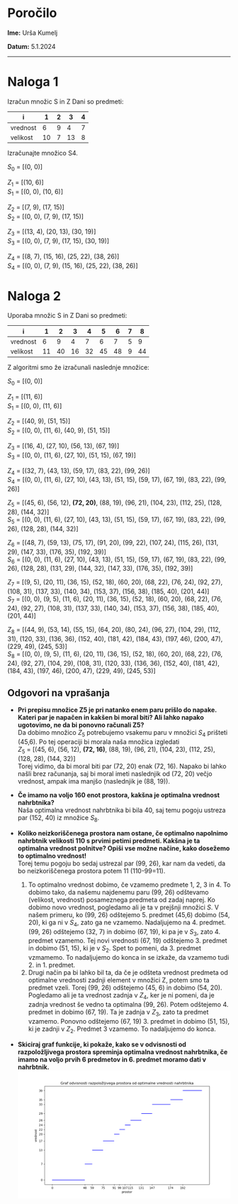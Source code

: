 # Poročilo

**Ime:** Urša Kumelj

**Datum:** 5.1.2024

---

# Naloga 1
Izračun množic S in Z
Dani so predmeti:

|   i     |  1   |  2   |  3   |  4   |
|-------- |------|------|------|------|
| vrednost|  6   |  9   |  4   |  7   |
| velikost| 10   |  7   | 13   |  8   |


Izračunajte množico S4.

$S_{0}$ = [(0, 0)]

$Z_{1}$ = [(10, 6)]<br>
$S_{1}$ = [(0, 0), (10, 6)]

$Z_{2}$ = [(7, 9), (17, 15)]<br>
$S_{2}$ = [(0, 0), (7, 9), (17, 15)]

$Z_{3}$ = [(13, 4), (20, 13), (30, 19)]<br>
$S_{3}$ = [(0, 0), (7, 9), (17, 15), (30, 19)]

$Z_{4}$ = [(8, 7), (15, 16), (25, 22), (38, 26)]<br>
$S_{4}$ = [(0, 0), (7, 9), (15, 16), (25, 22), (38, 26)]


# Naloga 2
Uporaba množic S in Z
Dani so predmeti:

|   i     |  1   |  2   |  3   |  4   |  5   |  6   |  7   |  8   |
|-------- |------|------|------|------|------|------|------|------|
| vrednost|  6   |  9   |  4   |  7   |  6   |  7   |  5   |  9   |
| velikost| 11   | 40   | 16   | 32   | 45   | 48   |  9   | 44   |


Z algoritmi smo že izračunali naslednje množice:

$S_{0}$ = [(0, 0)]

$Z_{1}$ = [(11, 6)]<br>
$S_{1}$ = [(0, 0), (11, 6)]

$Z_{2}$ = [(40, 9), (51, 15)]<br>
$S_{2}$ = [(0, 0), (11, 6), (40, 9), (51, 15)]

$Z_{3}$ = [(16, 4), (27, 10), (56, 13), (67, 19)]<br>
$S_{3}$ = [(0, 0), (11, 6), (27, 10), (51, 15), (67, 19)]

$Z_{4}$ = [(32, 7), (43, 13), (59, 17), (83, 22), (99, 26)]<br>
$S_{4}$ = [(0, 0), (11, 6), (27, 10), (43, 13), (51, 15), (59, 17), 
      (67, 19), (83, 22), (99, 26)]

$Z_{5}$ = [(45, 6), (56, 12), <b>(72, 20)</b>, (88, 19), (96, 21), (104, 23), 
      (112, 25), (128, 28), (144, 32)]<br>
$S_{5}$ = [(0, 0), (11, 6), (27, 10), (43, 13), (51, 15), (59, 17), 
      (67, 19), (83, 22), (99, 26), (128, 28), (144, 32)]

$Z_{6}$ = [(48, 7), (59, 13), (75, 17), (91, 20), (99, 22), (107, 24),
      (115, 26), (131, 29), (147, 33), (176, 35), (192, 39)]<br>
$S_{6}$ = [(0, 0), (11, 6), (27, 10), (43, 13), (51, 15), (59, 17),
      (67, 19), (83, 22), (99, 26), (128, 28), (131, 29), (144, 32),
      (147, 33), (176, 35), (192, 39)]

$Z_{7}$ = [(9, 5), (20, 11), (36, 15), (52, 18), (60, 20), (68, 22),
      (76, 24), (92, 27), (108, 31), (137, 33), (140, 34), (153, 37),
      (156, 38), (185, 40), (201, 44)]<br>
$S_{7}$ = [(0, 0), (9, 5), (11, 6), (20, 11), (36, 15), (52, 18), (60, 20),
      (68, 22), (76, 24), (92, 27), (108, 31), (137, 33), (140, 34),
      (153, 37), (156, 38), (185, 40), (201, 44)]

$Z_{8}$ = [(44, 9), (53, 14), (55, 15), (64, 20), (80, 24), (96, 27), (104, 29),
      (112, 31), (120, 33), (136, 36), (152, 40), (181, 42), (184, 43),
      (197, 46), (200, 47), (229, 49), (245, 53)]<br>
$S_{8}$ = [(0, 0), (9, 5), (11, 6), (20, 11), (36, 15), (52, 18), (60, 20),
      (68, 22), (76, 24), (92, 27), (104, 29), (108, 31), (120, 33), (136, 36),
      (152, 40), (181, 42), (184, 43), (197, 46), (200, 47), (229, 49), (245, 53)]

## Odgovori na vprašanja

* <b>Pri prepisu množice Z5 je pri natanko enem paru prišlo do napake. Kateri par je napačen in kakšen bi moral biti? Ali lahko napako ugotovimo, ne da bi ponovno računali Z5?</b><br> 
Da dobimo množico $Z_{5}$ potrebujemo vsakemu paru v množici $S_{4}$ prišteti (45,6). Po tej operaciji bi morala naša množica izgledati <br>
$Z_{5}$ = [(45, 6), (56, 12), <b>(72, 16)</b>, (88, 19), (96, 21), (104, 23), (112, 25), (128, 28), (144, 32)]<br>
Torej vidimo, da bi moral biti par (72, 20) enak (72, 16). Napako bi lahko našli brez računanja, saj bi moral imeti naslednjik od (72, 20) večjo vrednost, ampak ima manjšo (naslednjik je (88, 19)).

* <b>Če imamo na voljo 160 enot prostora, kakšna je optimalna vrednost nahrbtnika?</b><br>
Naša optimalna vrednost nahrbtnika bi bila 40, saj temu pogoju ustreza par (152, 40) iz množice $S_{8}$.

* <b>Koliko neizkoriščenega prostora nam ostane, če optimalno napolnimo nahrbtnik velikosti 110 s prvimi petimi predmeti. Kakšna je ta optimalna vrednost polnitve? Opiši vse možne načine, kako dosežemo to optimalno vrednost!</b><br>
Torej temu pogoju bo sedaj ustrezal par (99, 26), kar nam da vedeti, da bo neizkoriščenega prostora potem 11 (110-99=11). <br>
    1. To optimalno vrednost dobimo, če vzamemo predmete 1, 2, 3 in 4. To dobimo tako, da našemu najdenemu paru (99, 26) odštevamo (velikost, vrednost) posameznega predmeta od zadaj naprej. Ko dobimo novo vrednost, pogledamo ali je ta v prejšnji množici $S$. V našem primeru, ko (99, 26) odštejemo 5. predmet (45,6) dobimo (54, 20), ki ga ni v $S_{4}$, zato ga ne vzamemo. Nadaljujemo na 4. predmet. (99, 26) odštejemo (32, 7) in dobimo (67, 19), ki pa je v $S_{3}$, zato 4. predmet vzamemo. Tej novi vrednosti (67, 19) odštejemo 3. predmet in dobimo (51, 15), ki je v $S_{2}$. Spet to pomeni, da 3. predmet vzmamemo. To nadaljujemo do konca in se izkaže, da vzamemo tudi 2. in 1. predmet.<br>
    2. Drugi način pa bi lahko bil ta, da če je odšteta vrednost predmeta od optimalne vrednosti zadnji element v množici Z, potem smo ta predmet vzeli. Torej (99, 26) odštejemo (45, 6) in dobimo (54, 20). Pogledamo ali je ta vrednost zadnja v $Z_{4}$, ker je ni pomeni, da je zadnja vrednost še vedno ta optimalna (99, 26). Potem odštejemo 4. predmet in dobimo (67, 19). Ta je zadnja v $Z_{3}$, zato ta predmet vzamemo. Ponovno odštejemo (67, 19) 3. predmet in dobimo (51, 15), ki je zadnji v $Z_{2}$. Predmet 3 vzamemo. To nadaljujemo do konca.

* <b>Skiciraj graf funkcije, ki pokaže, kako se v odvisnosti od razpoložljivega prostora spreminja optimalna vrednost nahrbtnika, če imamo na voljo prvih 6 predmetov in 6. predmet moramo dati v nahrbtnik.</b>
![Graf](graf.png)



